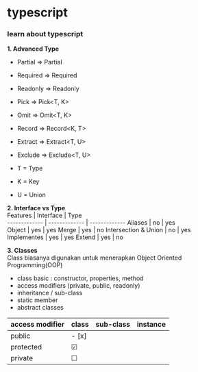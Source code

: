 # typescript
### learn about typescript

**1. Advanced Type**
- Partial   =>  Partial<T>
- Required  =>  Required<T>
- Readonly  =>  Readonly<T>
- Pick      =>  Pick<T, K>
- Omit      =>  Omit<T, K>
- Record    =>  Record<K, T>
- Extract   =>  Extract<T, U> 
- Exclude   =>  Exclude<T, U>

- T = Type
- K = Key
- U = Union


**2. Interface vs Type** <br />
Features  | Interface | Type  
------------- | ------------- | ------------- 
Aliases  | no  | yes  
Object  | yes  | yes
Merge  | yes  | no
Intersection & Union  | no  | yes
Implementes  | yes  | yes
Extend  | yes  | no

**3. Classes** <br />
   Class biasanya digunakan untuk menerapkan Object Oriented Programming(OOP)
- class basic : constructor, properties, method
- access modifiers (private, public, readonly)
- inheritance / sub-class
- static member
- abstract classes

access modifier  | class | sub-class | instance
------------- | ------------- | ------------- | -------------
public  | - [x]
protected  | &#9745;
private  | &#9744;